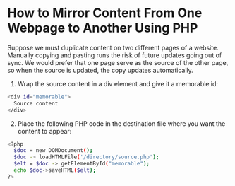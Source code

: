 # How to Mirror Content From One Webpage to Another Using PHP

Suppose we must duplicate content on two different pages of a website. Manually copying and pasting runs the risk of future updates going out of sync. We would prefer that one page serve as the source of the other page, so when the source is updated, the copy updates automatically.

1. Wrap the source content in a div element and give it a memorable id:
```sh
<div id="memorable">
  Source content
</div>
```
2. Place the following PHP code in the destination file where you want the content to appear:
```sh
<?php
  $doc = new DOMDocument();
  $doc -> loadHTMLFile('/directory/source.php');
  $elt = $doc -> getElementById("memorable");
  echo $doc->saveHTML($elt);
?>
```
